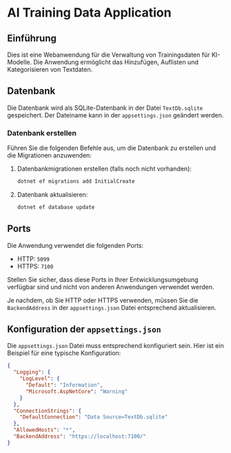 # AI Training Data Application

## Einführung

Dies ist eine Webanwendung für die Verwaltung von Trainingsdaten für KI-Modelle. Die Anwendung ermöglicht das Hinzufügen, Auflisten und Kategorisieren von Textdaten.

## Datenbank

Die Datenbank wird als SQLite-Datenbank in der Datei `TextDb.sqlite` gespeichert. Der Dateiname kann in der `appsettings.json` geändert werden.

### Datenbank erstellen

Führen Sie die folgenden Befehle aus, um die Datenbank zu erstellen und die Migrationen anzuwenden:

1. Datenbankmigrationen erstellen (falls noch nicht vorhanden):
    ```sh
    dotnet ef migrations add InitialCreate
    ```

2. Datenbank aktualisieren:
    ```sh
    dotnet ef database update
    ```

## Ports

Die Anwendung verwendet die folgenden Ports:

- HTTP: `5099`
- HTTPS: `7100`

Stellen Sie sicher, dass diese Ports in Ihrer Entwicklungsumgebung verfügbar sind und nicht von anderen Anwendungen verwendet werden.

Je nachdem, ob Sie HTTP oder HTTPS verwenden, müssen Sie die `BackendAddress` in der `appsettings.json` Datei entsprechend aktualisieren.

## Konfiguration der `appsettings.json`

Die `appsettings.json` Datei muss entsprechend konfiguriert sein. Hier ist ein Beispiel für eine typische Konfiguration:

```json
{
  "Logging": {
    "LogLevel": {
      "Default": "Information",
      "Microsoft.AspNetCore": "Warning"
    }
  },
  "ConnectionStrings": {
    "DefaultConnection": "Data Source=TextDb.sqlite"
  },
  "AllowedHosts": "*",
  "BackendAddress": "https://localhost:7100/"
}
```